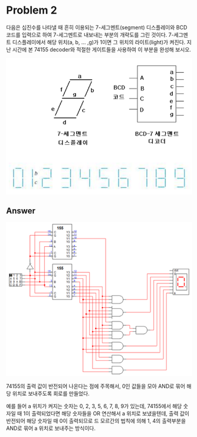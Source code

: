 # Problem 2

다음은 십진수를 나타낼 때 흔히 이용되는 7-세그멘트(segment) 디스플레이와 BCD 코드를 입력으로 하여 7-세그멘트로 내보내는 부분의 개략도를 그린 것이다. 7-세그멘트 디스플레이에서 해당 위치(a, b, ... ,g)가 1이면 그 위치의 라이트(light)가 켜진다. 지난 시간에 본 74155 decoder와 적절한 게이트들을 사용하여 이 부분을 완성해 보시오.

![7_segment_display](img/7_segment_display.png)

## Answer

![problem2](img/problem2.png)

74155의 출력 값이 반전되어 나온다는 점에 주목해서, 0인 값들을 모아 AND로 묶어 해당 위치로 보내주도록 회로를 만들었다.

예를 들어 a 위치가 켜지는 숫자는 0, 2, 3, 5, 6, 7, 8, 9가 있는데, 74155에서 해당 숫자일 때 1이 출력되었다면 해당 숫자들을 OR 연산해서 a 위치로 보냈을텐데, 출력 값이 반전되어 해당 숫자일 때 0이 출력되므로 드 모르간의 법칙에 의해 1, 4의 출력부분을 AND로 묶어 a 위치로 보내주는 방식이다.
